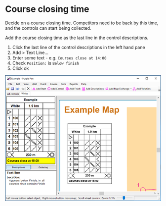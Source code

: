 # Course closing time
Decide on a course closing time. Competitors need to be back by this time, and the controls can start being collected.

Add the course closing time as the last line in the control descriptions.

1. Click the last line of the control descriptions in the left hand pane
1. Add > Text Line...
1. Enter some text - e.g. `Courses close at 14:00`
1. Check `Position:` is `Below finish`
1. Click ok

![Course closing time in descriptions](images/course-closing.png)
